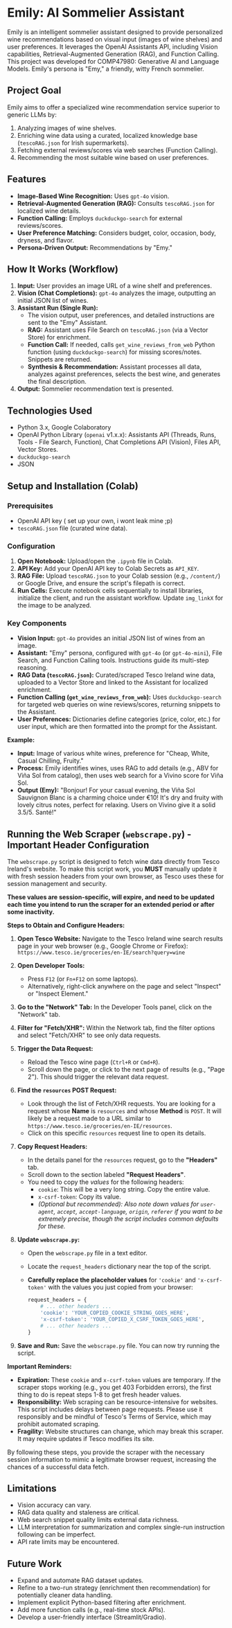 # Emily: AI Sommelier Assistant

Emily is an intelligent sommelier assistant designed to provide personalized wine recommendations based on visual input (images of wine shelves) and user preferences. It leverages the OpenAI Assistants API, including Vision capabilities, Retrieval-Augmented Generation (RAG), and Function Calling. This project was developed for COMP47980: Generative AI and Language Models. Emily's persona is "Emy," a friendly, witty French sommelier.

## Project Goal

Emily aims to offer a specialized wine recommendation service superior to generic LLMs by:
1.  Analyzing images of wine shelves.
2.  Enriching wine data using a curated, localized knowledge base (`tescoRAG.json` for Irish supermarkets).
3.  Fetching external reviews/scores via web searches (Function Calling).
4.  Recommending the most suitable wine based on user preferences.

## Features

-   **Image-Based Wine Recognition:** Uses `gpt-4o` vision.
-   **Retrieval-Augmented Generation (RAG):** Consults `tescoRAG.json` for localized wine details.
-   **Function Calling:** Employs `duckduckgo-search` for external reviews/scores.
-   **User Preference Matching:** Considers budget, color, occasion, body, dryness, and flavor.
-   **Persona-Driven Output:** Recommendations by "Emy."

## How It Works (Workflow)

1.  **Input:** User provides an image URL of a wine shelf and preferences.
2.  **Vision (Chat Completions):** `gpt-4o` analyzes the image, outputting an initial JSON list of wines.
3.  **Assistant Run (Single Run):**
    -   The vision output, user preferences, and detailed instructions are sent to the "Emy" Assistant.
    -   **RAG:** Assistant uses File Search on `tescoRAG.json` (via a Vector Store) for enrichment.
    -   **Function Call:** If needed, calls `get_wine_reviews_from_web` Python function (using `duckduckgo-search`) for missing scores/notes. Snippets are returned.
    -   **Synthesis & Recommendation:** Assistant processes all data, analyzes against preferences, selects the best wine, and generates the final description.
4.  **Output:** Sommelier recommendation text is presented.

## Technologies Used

-   Python 3.x, Google Colaboratory
-   OpenAI Python Library (`openai` v1.x.x): Assistants API (Threads, Runs, Tools - File Search, Function), Chat Completions API (Vision), Files API, Vector Stores.
-   `duckduckgo-search`
-   JSON

## Setup and Installation (Colab)

### Prerequisites

-   OpenAI API key ( set up your own, i wont leak mine ;p)
-   `tescoRAG.json` file (curated wine data).

### Configuration

1.  **Open Notebook:** Upload/open the `.ipynb` file in Colab.
2.  **API Key:** Add your OpenAI API key to Colab Secrets as `API_KEY`.
3.  **RAG File:** Upload `tescoRAG.json` to your Colab session (e.g., `/content/`) or Google Drive, and ensure the script's filepath is correct.
4.  **Run Cells:** Execute notebook cells sequentially to install libraries, initialize the client, and run the assistant workflow. Update `img_linkX` for the image to be analyzed.

### Key Components

-   **Vision Input:** `gpt-4o` provides an initial JSON list of wines from an image.
-   **Assistant:** "Emy" persona, configured with `gpt-4o` (or `gpt-4o-mini`), File Search, and Function Calling tools. Instructions guide its multi-step reasoning.
-   **RAG Data (`tescoRAG.json`):** Curated/scraped Tesco Ireland wine data, uploaded to a Vector Store and linked to the Assistant for localized enrichment.
-   **Function Calling (`get_wine_reviews_from_web`):** Uses `duckduckgo-search` for targeted web queries on wine reviews/scores, returning snippets to the Assistant.
-   **User Preferences:** Dictionaries define categories (price, color, etc.) for user input, which are then formatted into the prompt for the Assistant.

**Example:**
-   **Input:** Image of various white wines, preference for "Cheap, White, Casual Chilling, Fruity."
-   **Process:** Emily identifies wines, uses RAG to add details (e.g., ABV for Viña Sol from catalog), then uses web search for a Vivino score for Viña Sol.
-   **Output (Emy):** "Bonjour! For your casual evening, the Viña Sol Sauvignon Blanc is a charming choice under €10! It's dry and fruity with lovely citrus notes, perfect for relaxing. Users on Vivino give it a solid 3.5/5. Santé!"

## Running the Web Scraper (`webscrape.py`) - Important Header Configuration

The `webscrape.py` script is designed to fetch wine data directly from Tesco Ireland's website. To make this script work, you **MUST** manually update it with fresh session headers from your own browser, as Tesco uses these for session management and security.

**These values are session-specific, will expire, and need to be updated each time you intend to run the scraper for an extended period or after some inactivity.**

**Steps to Obtain and Configure Headers:**

1.  **Open Tesco Website:** Navigate to the Tesco Ireland wine search results page in your web browser (e.g., Google Chrome or Firefox):
    `https://www.tesco.ie/groceries/en-IE/search?query=wine`

2.  **Open Developer Tools:**
    *   Press `F12` (or `Fn+F12` on some laptops).
    *   Alternatively, right-click anywhere on the page and select "Inspect" or "Inspect Element."

3.  **Go to the "Network" Tab:** In the Developer Tools panel, click on the "Network" tab.

4.  **Filter for "Fetch/XHR":** Within the Network tab, find the filter options and select "Fetch/XHR" to see only data requests.

5.  **Trigger the Data Request:**
    *   Reload the Tesco wine page (`Ctrl+R` or `Cmd+R`).
    *   Scroll down the page, or click to the next page of results (e.g., "Page 2"). This should trigger the relevant data request.

6.  **Find the `resources` POST Request:**
    *   Look through the list of Fetch/XHR requests. You are looking for a request whose **Name** is `resources` and whose **Method** is `POST`. It will likely be a request made to a URL similar to `https://www.tesco.ie/groceries/en-IE/resources`.
    *   Click on this specific `resources` request line to open its details.

7.  **Copy Request Headers:**
    *   In the details panel for the `resources` request, go to the **"Headers"** tab.
    *   Scroll down to the section labeled **"Request Headers"**.
    *   You need to copy the *values* for the following headers:
        *   `cookie`: This will be a very long string. Copy the entire value.
        *   `x-csrf-token`: Copy its value.
        *   *(Optional but recommended): Also note down values for `user-agent`, `accept`, `accept-language`, `origin`, `referer` if you want to be extremely precise, though the script includes common defaults for these.*

8.  **Update `webscrape.py`:**
    *   Open the `webscrape.py` file in a text editor.
    *   Locate the `request_headers` dictionary near the top of the script.
    *   **Carefully replace the placeholder values** for `'cookie'` and `'x-csrf-token'` with the values you just copied from your browser:

        ```python
        request_headers = {
            # ... other headers ...
            'cookie': 'YOUR_COPIED_COOKIE_STRING_GOES_HERE',
            'x-csrf-token': 'YOUR_COPIED_X_CSRF_TOKEN_GOES_HERE',
            # ... other headers ...
        }
        ```

9.  **Save and Run:** Save the `webscrape.py` file. You can now try running the script.

**Important Reminders:**

*   **Expiration:** These `cookie` and `x-csrf-token` values are temporary. If the scraper stops working (e.g., you get 403 Forbidden errors), the first thing to do is repeat steps 1-8 to get fresh header values.
*   **Responsibility:** Web scraping can be resource-intensive for websites. This script includes delays between page requests. Please use it responsibly and be mindful of Tesco's Terms of Service, which may prohibit automated scraping.
*   **Fragility:** Website structures can change, which may break this scraper. It may require updates if Tesco modifies its site.

By following these steps, you provide the scraper with the necessary session information to mimic a legitimate browser request, increasing the chances of a successful data fetch.


## Limitations

-   Vision accuracy can vary.
-   RAG data quality and staleness are critical.
-   Web search snippet quality limits external data richness.
-   LLM interpretation for summarization and complex single-run instruction following can be imperfect.
-   API rate limits may be encountered.

## Future Work

-   Expand and automate RAG dataset updates.
-   Refine to a two-run strategy (enrichment then recommendation) for potentially cleaner data handling.
-   Implement explicit Python-based filtering after enrichment.
-   Add more function calls (e.g., real-time stock APIs).
-   Develop a user-friendly interface (Streamlit/Gradio).


